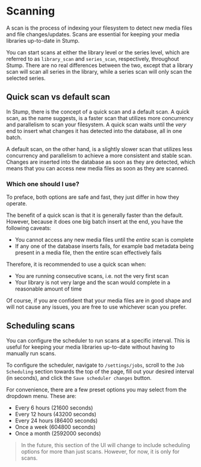 # Scanning

A scan is the process of indexing your filesystem to detect new media files and file changes/updates. Scans are essential for keeping your media libraries up-to-date in Stump.

You can start scans at either the library level or the series level, which are referred to as `library_scan` and `series_scan`, respectively, throughout Stump. There are no real differences between the two, except that a library scan will scan all series in the library, while a series scan will only scan the selected series.

## Quick scan vs default scan

In Stump, there is the concept of a quick scan and a default scan. A quick scan, as the name suggests, is a faster scan that utilizes more concurrency and parallelism to scan your filesystem. A quick scan waits until the _very_ end to insert what changes it has detected into the database, all in one batch.

A default scan, on the other hand, is a slightly slower scan that utilizes less concurrency and parallelism to achieve a more consistent and stable scan. Changes are inserted into the database as soon as they are detected, which means that you can access new media files as soon as they are scanned.

### Which one should I use?

To preface, both options are safe and fast, they just differ in how they operate.

The benefit of a quick scan is that it is generally faster than the default. However, because it does one big batch insert at the end, you have the following caveats:

- You cannot access any new media files until the _entire_ scan is complete
- If any one of the database inserts fails, for example bad metadata being present in a media file, then the entire scan effectively fails

Therefore, it is recommended to use a quick scan when:

- You are running consecutive scans, i.e. not the very first scan
- Your library is not very large and the scan would complete in a reasonable amount of time

Of course, if you are confident that your media files are in good shape and will not cause any issues, you are free to use whichever scan you prefer.

## Scheduling scans

You can configure the scheduler to run scans at a specific interval. This is useful for keeping your media libraries up-to-date without having to manually run scans.

To configure the scheduler, navigate to `/settings/jobs`, scroll to the `Job Scheduling` section towards the top of the page, fill out your desired interval (in seconds), and click the `Save scheduler changes` button.

For convenience, there are a few preset options you may select from the dropdown menu. These are:

- Every 6 hours (21600 seconds)
- Every 12 hours (43200 seconds)
- Every 24 hours (86400 seconds)
- Once a week (604800 seconds)
- Once a month (2592000 seconds)

> In the future, this section of the UI will change to include scheduling options for more than just scans. However, for now, it is only for scans.
